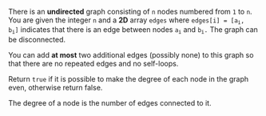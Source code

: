 There is an **undirected** graph consisting of `n` nodes numbered from `1` to `n`. You are given the integer `n` and a **2D** array `edges` where <code>edges[i] = [a<sub>i</sub>, b<sub>i</sub>]</code> indicates that there is an edge between nodes <code>a<sub>i</sub></code> and <code>b<sub>i</sub>.</code> The graph can be disconnected.

You can add **at most** two additional edges (possibly none) to this graph so that there are no repeated edges and no self-loops.

Return `true` if it is possible to make the degree of each node in the graph even, otherwise return false.

The degree of a node is the number of edges connected to it.